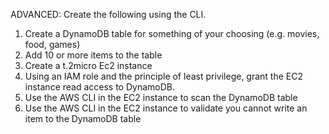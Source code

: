ADVANCED:
Create the following using the CLI.

1. Create a DynamoDB table for something of your choosing \(e.g. movies, food, games\)
2. Add 10 or more items to the table
3. Create a t.2micro Ec2 instance
4. Using an IAM role and the principle of least privilege, grant the EC2 instance read access to DynamoDB.
5. Use the AWS CLI in the EC2 instance to scan the DynamoDB table
6. Use the AWS CLI in the EC2 instance to validate you cannot write an item to the DynamoDB table‌
